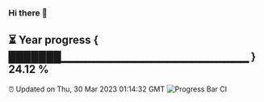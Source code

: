 ### Hi there 👋
⏳ Year progress { ███████▁▁▁▁▁▁▁▁▁▁▁▁▁▁▁▁▁▁▁▁▁▁▁ } 24.12 %
---
⏰ Updated on Thu, 30 Mar 2023 01:14:32 GMT
![Progress Bar CI](https://github.com/liununu/liununu/workflows/Progress%20Bar%20CI/badge.svg)
